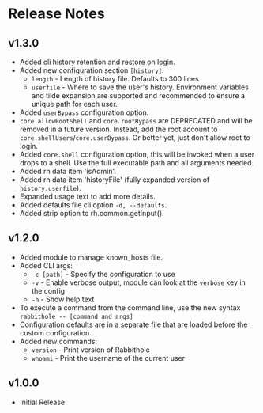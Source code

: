 # Release Notes

## v1.3.0

- Added cli history retention and restore on login.
- Added new configuration section `[history]`.
    - `length` - Length of history file. Defaults to 300 lines
    - `userfile` - Where to save the user's history. Environment variables and tilde expansion are supported and recommended to ensure a unique path for each user.
- Added `userBypass` configuration option.
- `core.allowRootShell` and `core.rootBypass` are DEPRECATED and will be removed in a future version. Instead, add the root account to `core.shellUsers`/`core.userBypass`. Or better yet, just don't allow root to login.
- Added `core.shell` configuration option, this will be invoked when a user drops to a shell. Use the full executable path and all arguments needed.
- Added rh data item 'isAdmin'.
- Added rh data item 'historyFile' (fully expanded version of `history.userfile`).
- Expanded usage text to add more details.
- Added defaults file cli option `-d, --defaults`.
- Added strip option to rh.common.getInput().


## v1.2.0

- Added module to manage known_hosts file.
- Added CLI args:
    - `-c [path]` - Specify the configuration to use
    - `-v` - Enable verbose output, module can look at the `verbose` key in the config
    - `-h` - Show help text
- To execute a command from the command line, use the new syntax `rabbithole -- [command and args]`
- Configuration defaults are in a separate file that are loaded before the custom configuration.
- Added new commands:
    - `version` - Print version of Rabbithole
    - `whoami` - Print the username of the current user

## v1.0.0

- Initial Release
